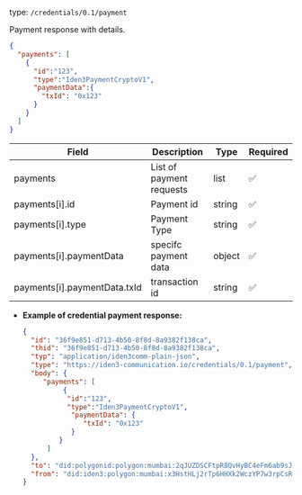 
type: `/credentials/0.1/payment`

Payment response with details.

```json
{
  "payments": [
    {
      "id":"123",
      "type":"Iden3PaymentCryptoV1",
      "paymentData":{
        "txId": "0x123"
      }
    }
  ]
}
```

| Field                        | Description                                               | Type   | Required |
|------------------------------|-----------------------------------------------------------|--------|----------|
| payments                     | List of  payment requests                                 | list   | ✅        |
| payments[i].id               | Payment id                                                | string | ✅        |
| payments[i].type             | Payment Type                                              | string | ✅        |
| payments[i].paymentData      | specifc payment data                                      | object | ✅        |
| payments[i].paymentData.txId | transaction id                                            | string | ✅        |


- **Example of credential payment response:**

    ```json
    {
      "id": "36f9e851-d713-4b50-8f8d-8a9382f138ca",
      "thid": "36f9e851-d713-4b50-8f8d-8a9382f138ca",
      "typ": "application/iden3comm-plain-json",
      "type": "https://iden3-communication.io/credentials/0.1/payment",
      "body": {
         "payments": [
              {
               "id":"123",
               "type":"Iden3PaymentCryptoV1",
                "paymentData": { 
                   "txId": "0x123"
                }
             }
          ]
      },
      "to": "did:polygonid:polygon:mumbai:2qJUZDSCFtpR8QvHyBC4eFm6ab9sJo5rqPbcaeyGC4",
      "from": "did:iden3:polygon:mumbai:x3HstHLj2rTp6HHXk2WczYP7w3rpCsRbwCMeaQ2H2"
    }

    ```

